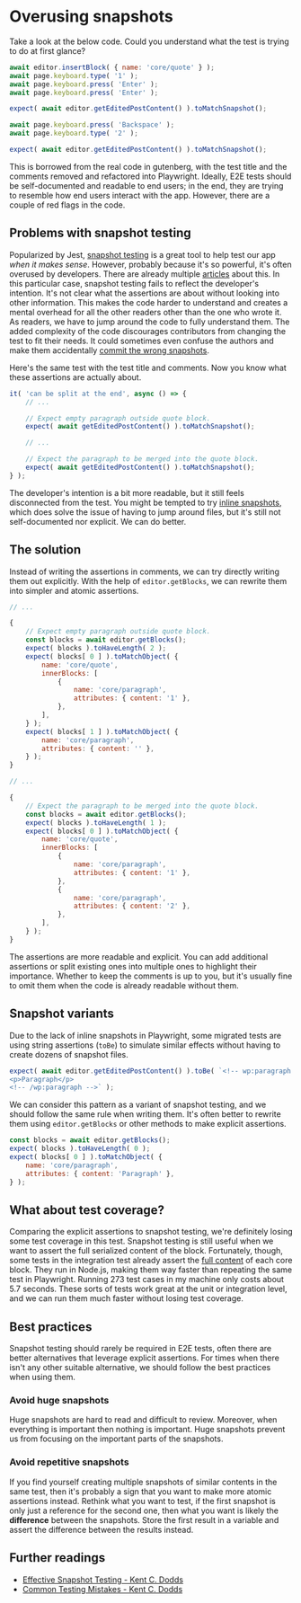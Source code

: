 # Overusing snapshots

Take a look at the below code. Could you understand what the test is trying to do at first glance?

```js
await editor.insertBlock( { name: 'core/quote' } );
await page.keyboard.type( '1' );
await page.keyboard.press( 'Enter' );
await page.keyboard.press( 'Enter' );

expect( await editor.getEditedPostContent() ).toMatchSnapshot();

await page.keyboard.press( 'Backspace' );
await page.keyboard.type( '2' );

expect( await editor.getEditedPostContent() ).toMatchSnapshot();
```

This is borrowed from the real code in gutenberg, with the test title and the comments removed and refactored into Playwright. Ideally, E2E tests should be self-documented and readable to end users; in the end, they are trying to resemble how end users interact with the app. However, there are a couple of red flags in the code.

## Problems with snapshot testing

Popularized by Jest, [snapshot testing](https://jestjs.io/docs/snapshot-testing) is a great tool to help test our app _when it makes sense_. However, probably because it's so powerful, it's often overused by developers. There are already multiple [articles](https://kentcdodds.com/blog/effective-snapshot-testing) about this. In this particular case, snapshot testing fails to reflect the developer's intention. It's not clear what the assertions are about without looking into other information. This makes the code harder to understand and creates a mental overhead for all the other readers other than the one who wrote it. As readers, we have to jump around the code to fully understand them. The added complexity of the code discourages contributors from changing the test to fit their needs. It could sometimes even confuse the authors and make them accidentally [commit the wrong snapshots](https://github.com/WordPress/gutenberg/pull/42780#discussion_r949865612).

Here's the same test with the test title and comments. Now you know what these assertions are actually about.

```js
it( 'can be split at the end', async () => {
	// ...

	// Expect empty paragraph outside quote block.
	expect( await getEditedPostContent() ).toMatchSnapshot();

	// ...

	// Expect the paragraph to be merged into the quote block.
	expect( await getEditedPostContent() ).toMatchSnapshot();
} );
```

The developer's intention is a bit more readable, but it still feels disconnected from the test. You might be tempted to try [inline snapshots](https://jestjs.io/docs/snapshot-testing#inline-snapshots), which does solve the issue of having to jump around files, but it's still not self-documented nor explicit. We can do better.

## The solution

Instead of writing the assertions in comments, we can try directly writing them out explicitly. With the help of `editor.getBlocks`, we can rewrite them into simpler and atomic assertions.

```js
// ...

{
	// Expect empty paragraph outside quote block.
	const blocks = await editor.getBlocks();
	expect( blocks ).toHaveLength( 2 );
	expect( blocks[ 0 ] ).toMatchObject( {
		name: 'core/quote',
		innerBlocks: [
			{
				name: 'core/paragraph',
				attributes: { content: '1' },
			},
		],
	} );
	expect( blocks[ 1 ] ).toMatchObject( {
		name: 'core/paragraph',
		attributes: { content: '' },
	} );
}

// ...

{
	// Expect the paragraph to be merged into the quote block.
	const blocks = await editor.getBlocks();
	expect( blocks ).toHaveLength( 1 );
	expect( blocks[ 0 ] ).toMatchObject( {
		name: 'core/quote',
		innerBlocks: [
			{
				name: 'core/paragraph',
				attributes: { content: '1' },
			},
			{
				name: 'core/paragraph',
				attributes: { content: '2' },
			},
		],
	} );
}
```

The assertions are more readable and explicit. You can add additional assertions or split existing ones into multiple ones to highlight their importance. Whether to keep the comments is up to you, but it's usually fine to omit them when the code is already readable without them.

## Snapshot variants

Due to the lack of inline snapshots in Playwright, some migrated tests are using string assertions (`toBe`) to simulate similar effects without having to create dozens of snapshot files.

```js
expect( await editor.getEditedPostContent() ).toBe( `<!-- wp:paragraph -->
<p>Paragraph</p>
<!-- /wp:paragraph -->` );
```

We can consider this pattern as a variant of snapshot testing, and we should follow the same rule when writing them. It's often better to rewrite them using `editor.getBlocks` or other methods to make explicit assertions.

```js
const blocks = await editor.getBlocks();
expect( blocks ).toHaveLength( 0 );
expect( blocks[ 0 ] ).toMatchObject( {
	name: 'core/paragraph',
	attributes: { content: 'Paragraph' },
} );
```

## What about test coverage?

Comparing the explicit assertions to snapshot testing, we're definitely losing some test coverage in this test. Snapshot testing is still useful when we want to assert the full serialized content of the block. Fortunately, though, some tests in the integration test already assert the [full content](https://github.com/WordPress/gutenberg/blob/trunk/test/integration/fixtures/blocks/README.md) of each core block. They run in Node.js, making them way faster than repeating the same test in Playwright. Running 273 test cases in my machine only costs about 5.7 seconds. These sorts of tests work great at the unit or integration level, and we can run them much faster without losing test coverage.

## Best practices

Snapshot testing should rarely be required in E2E tests, often there are better alternatives that leverage explicit assertions. For times when there isn't any other suitable alternative, we should follow the best practices when using them.

### Avoid huge snapshots

Huge snapshots are hard to read and difficult to review. Moreover, when everything is important then nothing is important. Huge snapshots prevent us from focusing on the important parts of the snapshots.

### Avoid repetitive snapshots

If you find yourself creating multiple snapshots of similar contents in the same test, then it's probably a sign that you want to make more atomic assertions instead. Rethink what you want to test, if the first snapshot is only just a reference for the second one, then what you want is likely the **difference** between the snapshots. Store the first result in a variable and assert the difference between the results instead.

## Further readings

- [Effective Snapshot Testing - Kent C. Dodds](https://kentcdodds.com/blog/effective-snapshot-testing)
- [Common Testing Mistakes - Kent C. Dodds](https://kentcdodds.com/blog/common-testing-mistakes)
